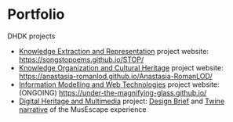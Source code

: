 # Portfolio
DHDK projects

- [Knowledge Extraction and Representation](https://www.unibo.it/it/didattica/insegnamenti/insegnamento/2021/454463) project website: <https://songstopoems.github.io/STOP/>
- [Knowledge Organization and Cultural Heritage](https://www.unibo.it/it/didattica/insegnamenti/insegnamento/2021/454462) project website: <https://anastasia-romanlod.github.io/Anastasia-RomanLOD/>
- [Information Modelling and Web Technologies](https://www.unibo.it/it/didattica/insegnamenti/insegnamento/2021/454464) project website: (ONGOING) <https://under-the-magnifying-glass.github.io/>
- [Digital Heritage and Multimedia](https://www.unibo.it/it/didattica/insegnamenti/insegnamento/2021/454470) project:  <a href="MUSEscape_DESIGN_BRIEF.pdf" class="image fit"><img src="images/marr_pic.jpg" alt="">Design Brief</a> and [Twine narrative](https://salvadana.github.io/Portfolio/) of the MusEscape experience
